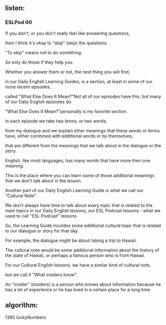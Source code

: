## listen:
### ESLPod 00

If you don't, or you don't really feel like answering questions, 

then I think it's okay to "skip" (skip) the questions.

"To skip" means not to do something.

So only do those if they help you.

Whether you answer them or not, the next thing you will find,

in our Daily English Learning Guides, is a section, at least in some of our more recent episodes,

called "What Else Does It Mean?"Not all of our episodes have this, but many of our Daily English episodes do.

"What Else Does It Mean?"personally is my favorite section.

In each episode we take two terms, or two words, 

from my dialogue and we explain other meanings that these words or terms have, either combined with additional words or by themselves,

that are different from the meanings that we talk about in the dialogue or the story.

English, like most languages, has many words that have more then one meaning.

This is the place where you can learn some of those additional meanings that we don't talk about in the lesson.

Another part of our Daily English Learning Guide is what we call our "Cultural Note".

We don't always have time to talk about every topic that is related to the main topics in our Daily English lessons, our ESL Podcast lessons - what we used to call "ESL Podcast" lessons.

So, the Learning Guide inculdes some additional cultural topic that is related to our dialogue or story for that day.

For example, the dialogue might be about taking a trip to Hawaii.

The cultural note would be some additional information about the history of the state of Hawaii, or perhaps a famous person who is from Hawaii.

For our Cultural English lessons, we have a similar kind of cultural note,

but we call it "What insiders know". 

An "insider" (insiders) is a person who knows about information because he has a lot of experience or he has lived in a certain place for a long time.





## algorithm:

1380 luckyNumbers

